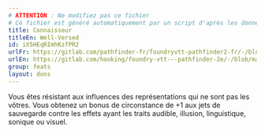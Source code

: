 ```yaml
---
# ATTENTION : Ne modifiez pas ce fichier
# Ce fichier est généré automatiquement par un script d'après les données du module Foundry VTT officiel et de sa traduction
title: Connaisseur
titleEn: Well-Versed
id: iX5HEqRImhKzfPR2
urlFr: https://gitlab.com/pathfinder-fr/foundryvtt-pathfinder2-fr/-/blob/master/data/feats/iX5HEqRImhKzfPR2.htm
urlEn: https://gitlab.com/hooking/foundry-vtt---pathfinder-2e/-/blob/master/packs/data/feats.db/well-versed.json
group: feats
layout: dons
---
```

Vous êtes résistant aux influences des représentations qui ne sont pas les vôtres. Vous obtenez un bonus de circonstance de +1 aux jets de sauvegarde contre les effets ayant les traits audible, illusion, linguistique, sonique ou visuel.


